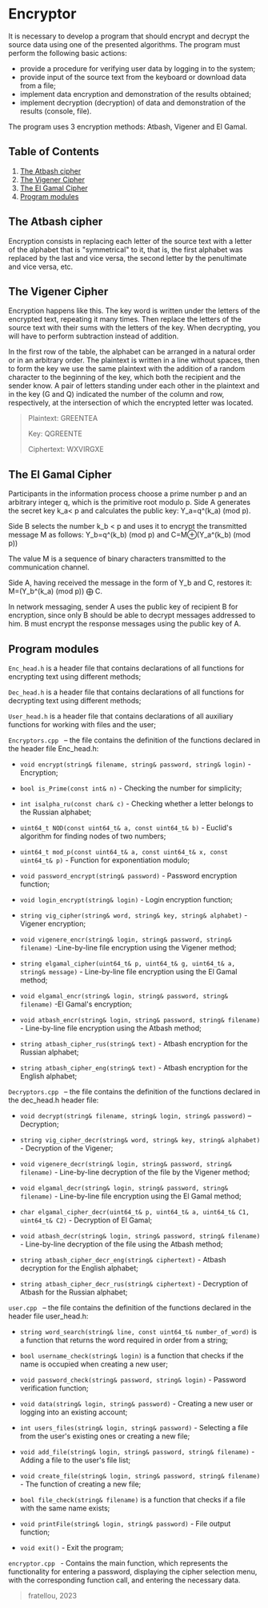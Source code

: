 # Encryptor

It is necessary to develop a program that should encrypt and decrypt the source data using one of the presented algorithms.
The program must perform the following basic actions:
- provide a procedure for verifying user data by logging in to the system;
- provide input of the source text from the keyboard or download data from a file;
- implement data encryption and demonstration of the results obtained;
- implement decryption (decryption) of data and demonstration of the results (console, file).

The program uses 3 encryption methods: Atbash, Vigener and El Gamal.

## Table of Contents

1. [The Atbash cipher](#the-atbash-cipher)
2. [The Vigener Cipher](#the-vigener-cipher)
3. [The El Gamal Cipher](#the-el-gamal-cipher)
4. [Program modules](#program-modules)

## The Atbash cipher

Encryption consists in replacing each letter of the source text with a letter of the alphabet that is "symmetrical" to it, that is, the first alphabet was replaced by the last and vice versa, the second letter by the penultimate and vice versa, etc. 

## The Vigener Cipher

Encryption happens like this. The key word is written under the letters of the encrypted text, repeating it many times. Then replace the letters of the source text with their sums with the letters of the key. When decrypting, you will have to perform subtraction instead of addition.

In the first row of the table, the alphabet can be arranged in a natural order or in an arbitrary order. The plaintext is written in a line without spaces, then to form the key we use the same plaintext with the addition of a random character to the beginning of the key, which both the recipient and the sender know. A pair of letters standing under each other in the plaintext and in the key (G and Q) indicated the number of the column and row, respectively, at the intersection of which the encrypted letter was located.

>Plaintext: GREENTEA
>
>Key: QGREENTE
>
>Ciphertext: WXVIRGXE

## The El Gamal Cipher

Participants in the information process choose a prime number p and an arbitrary integer q, which is the primitive root modulo p.
Side A generates the secret key k_a< p and calculates the public key: Y_a=q^(k_a) (mod p).

Side B selects the number k_b < p and uses it to encrypt the transmitted message M as follows: Y_b=q^(k_b) (mod p) and C=M⊕(Y_a^(k_b) (mod p))

The value M is a sequence of binary characters transmitted to the communication channel.

Side A, having received the message in the form of Y_b and C, restores it: M=(Y_b^(k_a) (mod p)) ⨁ C. 

In network messaging, sender A uses the public key of recipient B for encryption, since only B should be able to decrypt messages addressed to him. B must encrypt the response messages using the public key of A.

## Program modules

`Enc_head.h` is a header file that contains declarations of all functions for encrypting text using different methods;

`Dec_head.h` is a header file that contains declarations of all functions for decrypting text using different methods; 

`User_head.h` is a header file that contains declarations of all auxiliary functions for working with files and the user;

`Encryptors.cpp ` – the file contains the definition of the functions declared in the header file Enc_head.h:

- `void encrypt(string& filename, string& password, string& login)` -Encryption;

- `bool is_Prime(const int& n)` - Checking the number for simplicity; 

- `int isalpha_ru(const char& c)` - Checking whether a letter belongs to the Russian alphabet; 

- `uint64_t NOD(const uint64_t& a, const uint64_t& b)` - Euclid's algorithm for finding nodes of two numbers;

- `uint64_t mod_p(const uint64_t& a, const uint64_t& x, const uint64_t& p)` - Function for exponentiation modulo;

- `void password_encrypt(string& password)` - Password encryption function;

- `void login_encrypt(string& login)` - Login encryption function;

- `string vig_cipher(string& word, string& key, string& alphabet)` - Vigener encryption;

- `void vigenere_encr(string& login, string& password, string& filename)` -Line-by-line file encryption using the Vigener method;

- `string elgamal_cipher(uint64_t& p, uint64_t& g, uint64_t& a, string& message)` - Line-by-line file encryption using the El Gamal method;

- `void elgamal_encr(string& login, string& password, string& filename)` -El Gamal's encryption;

- `void atbash_encr(string& login, string& password, string& filename)` - Line-by-line file encryption using the Atbash method;

- `string atbash_cipher_rus(string& text)` - Atbash encryption for the Russian alphabet;

- `string atbash_cipher_eng(string& text)` - Atbash encryption for the English alphabet;

`Decryptors.cpp ` – the file contains the definition of the functions declared in the dec_head.h header file:

- `void decrypt(string& filename, string& login, string& password)` – Decryption;

- `string vig_cipher_decr(string& word, string& key, string& alphabet)` - Decryption of the Vigener;

- `void vigenere_decr(string& login, string& password, string& filename)` - Line-by-line decryption of the file by the Vigener method;

- `void elgamal_decr(string& login, string& password, string& filename)` - Line-by-line file encryption using the El Gamal method;

- `char elgamal_cipher_decr(uint64_t& p, uint64_t& a, uint64_t& C1, uint64_t& C2)` - Decryption of El Gamal;

- `void atbash_decr(string& login, string& password, string& filename)` - Line-by-line decryption of the file using the Atbash method;

- `string atbash_cipher_decr_eng(string& ciphertext)` - Atbash decryption for the English alphabet;

- `string atbash_cipher_decr_rus(string& ciphertext)` - Decryption of Atbash for the Russian alphabet;

`user.cpp ` – the file contains the definition of the functions declared in the header file user_head.h:

- `string word_search(string& line, const uint64_t& number_of_word)` is a function that returns the word required in order from a string;

- `bool username_check(string& login)` is a function that checks if the name is occupied when creating a new user;

- `void password_check(string& password, string& login)` - Password verification function;

- `void data(string& login, string& password)` - Creating a new user or logging into an existing account;

- `int users_files(string& login, string& password)` - Selecting a file from the user's existing ones or creating a new file;

- `void add_file(string& login, string& password, string& filename)` - Adding a file to the user's file list;

- `void create_file(string& login, string& password, string& filename)` - The function of creating a new file;

- `bool file_check(string& filename)` is a function that checks if a file with the same name exists;

- `void printFile(string& login, string& password)` - File output function;

- `void exit()` - Exit the program;

`encryptor.cpp ` - Contains the main function, which represents the functionality for entering a password, displaying the cipher selection menu, with the corresponding function call, and entering the necessary data.

>
>fratellou, 2023